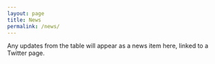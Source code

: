 ```yaml
---
layout: page
title: News
permalink: /news/
---
```


Any updates from the table will appear as a news item here, linked to a Twitter page.


